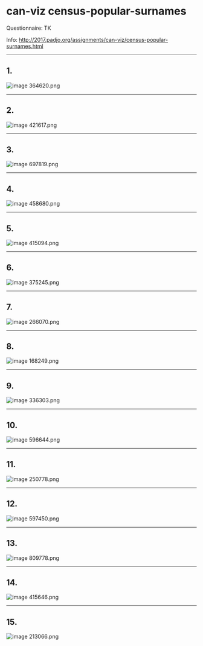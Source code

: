 # can-viz census-popular-surnames

Questionnaire: TK

Info: http://2017.padjo.org/assignments/can-viz/census-popular-surnames.html

------
## 1.

![image 364620.png](images/364620.png)


------
## 2.

![image 421617.png](images/421617.png)


------
## 3. 

![image 697819.png](images/697819.png)

------
## 4.

![image 458680.png](images/458680.png)

------
## 5.

![image 415094.png](images/415094.png)

------
## 6.

![image 375245.png](images/375245.png)


------
## 7.

![image 266070.png](images/266070.png)


------
## 8.

![image 168249.png](images/168249.png)


------
## 9. 

![image 336303.png](images/336303.png)

------
## 10.

![image 596644.png](images/596644.png)


------
## 11. 

![image 250778.png](images/250778.png)


------
## 12.

![image 597450.png](images/597450.png)


------
## 13. 

![image 809778.png](images/809778.png)

------
## 14.

![image 415646.png](images/415646.png)


------
## 15. 

![image 213066.png](images/213066.png)

